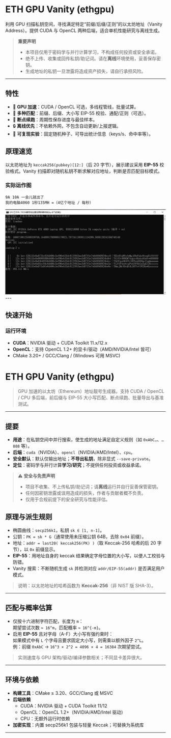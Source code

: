 # ETH GPU Vanity (ethgpu)

利用 GPU 扫描私钥空间，寻找满足特定“前缀/后缀/正则”的以太坊地址（Vanity Address）。提供 CUDA 与 OpenCL 两种后端，适合单机性能研究与离线生成。

> **重要声明**  
> - 本项目仅用于密码学与并行计算学习，不构成任何投资或安全承诺。  
> - 绝不上传、收集或回传私钥/助记词。请在**离线**环境使用，妥善保存密钥。  
> - 生成地址的私钥一旦泄露将造成资产损失，请自行承担风险。

---

## 特性
- 🚀 **GPU 加速**：CUDA / OpenCL 可选，多线程管线，批量试算。  
- 🎯 **多种匹配**：前缀、后缀、大小写 EIP-55 校验、通配/正则（可选）。  
- 💾 **断点续跑**：周期性保存进度与最佳样本。  
- 🔒 **离线优先**：不依赖外网，不包含自动更新/上报逻辑。  
- 🧪 **可复现实验**：固定随机种子、可导出统计信息（keys/s、命中率等）。

## 原理速览
以太坊地址为 `keccak256(pubkey)[12:]`（后 20 字节），展示建议采用 **EIP-55** 校验格式。Vanity 扫描即对随机私钥不断求解对应地址，判断是否匹配目标模式。

### 实际运作图
	9A 10A 一会儿就出了
	我的电脑4060 1秒135MH =（4亿个地址 / 每秒）
<img src="https://github.com/tronhao/trxhao/blob/main/gpu2.png">
---

## 快速开始

### 运行环境
- **CUDA**：NVIDIA 驱动 + CUDA Toolkit 11.x/12.x  
- **OpenCL**：支持 OpenCL 1.2+ 的显卡/驱动（AMD/NVIDIA/Intel 皆可）  
- CMake 3.20+ / GCC/Clang / (Windows 可用 MSVC)

# ETH GPU Vanity (ethgpu)
> GPU 加速的以太坊（Ethereum）地址靓号生成器。支持 CUDA / OpenCL / CPU 多后端，前后缀与 EIP-55 大小写匹配、断点续跑、批量导出与基准测试。

---

## 提要
- **用途**：在私钥空间中并行搜索，使生成的地址满足自定义规则（如 `0xAbC…`、`…888` 等）。
- **后端**：`cuda`（NVIDIA）、`opencl`（NVIDIA/AMD/Intel）、`cpu`。
- **安全默认**：默认仅输出地址；**不导出私钥**，除非显式 `--save-private`。
- **定位**：密码学与并行计算**学习/研究**；不提供任何投资或收益承诺。

> ⚠️ **安全与免责声明**  
> - 项目不收集、不上传私钥/助记词；请**离线**运行并自行妥善保管密钥。  
> - 任何因密钥泄露或误用造成的损失，作者与贡献者概不负责。  
> - 仅用于合规前提下的安全研究与性能评估。

## 原理与派生规则
- 椭圆曲线：`secp256k1`，私钥 `sk ∈ [1, n-1]`。
- 公钥：`PK = sk * G`（通常使用未压缩公钥 64B，去除 `0x04` 前缀）。
- 地址：`addr = last20( keccak256(PK) )`（取 Keccak-256 哈希的后 20 字节），以 `0x` 前缀显示。
- **EIP-55**：用地址自身的 keccak 结果确定字母位置的大小写，以便人工校验与防错。
- Vanity 搜索：不断随机生成 `sk` 并检测对应 `addr/EIP-55(addr)` 是否满足用户模式。

> 说明：以太坊地址的哈希函数为 **Keccak-256**（非 NIST 版 SHA-3）。

---

## 匹配与概率估算
- 仅按十六进制字符匹配，长度为 `m`：  
  期望尝试次数 `≈ 16^m`，匹配概率 `≈ 16^{-m}`。
- 启用 **EIP-55** 且对字母（A-F）大小写有强约束时：  
  如果模式中有 `L` 个字母且要求固定大小写，则需乘以额外因子 `2^L`。  
  例：前缀 `0xAbC` → `16^3 × 2^2 = 4096 × 4 = 16384` 次期望尝试。

> 实测速度与 GPU 架构/驱动/编译参数相关；不同显卡差异很大。

---

## 环境与依赖
- **构建工具**：CMake ≥ 3.20、GCC/Clang 或 MSVC
- **后端依赖**  
  - CUDA：NVIDIA 驱动 + CUDA Toolkit 11/12  
  - OpenCL：OpenCL 1.2+（NVIDIA/AMD/Intel 驱动）  
  - CPU：无额外运行时依赖
- **加密实现**：内置 secp256k1 包装与轻量 Keccak；可替换为系统库

---